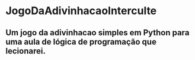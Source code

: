 # JogoDaAdivinhacaoInterculte
## Um jogo da adivinhacao simples em Python para uma aula de lógica de programação que lecionarei.
